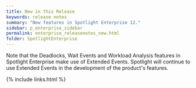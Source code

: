 ```yaml
---
title: New in this Release
keywords: release notes
summary: "New features in Spotlight Enterprise 12."
sidebar: p_enterprise_sidebar
permalink: enterprise_releasenotes_new.html
folder: SpotlightEnterprise
---
```




Note that the Deadlocks, Wait Events and Workload Analysis features in Spotlight Enterprise make use of Extended Events. Spotlight will continue to use Extended Events in the development of the product's features.

{% include links.html %}
